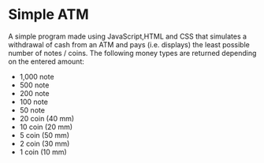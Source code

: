 # Simple ATM
A simple program made using JavaScript,HTML and CSS that simulates a withdrawal of cash from an ATM and pays (i.e. displays) the least possible number of notes / coins. The following money types are returned depending on the entered amount:
- 1,000 note
- 500 note
- 200 note
- 100 note
- 50 note
- 20 coin (40 mm)
- 10 coin (20 mm)
- 5 coin (50 mm)
- 2 coin (30 mm)
- 1 coin (10 mm)
